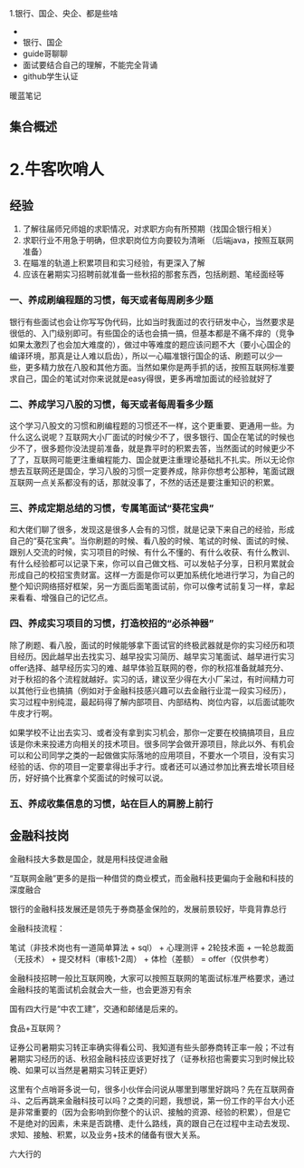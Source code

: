 1.银行、国企、央企、都是些啥

- 
- 银行、国企
- guide哥聊聊
- 面试要结合自己的理解，不能完全背诵
- github学生认证

暖蓝笔记

## 集合概述







# 2.牛客吹哨人



## 经验

1. 了解往届师兄师姐的求职情况，对求职方向有所预期（找国企银行相关）
2. 求职行业不用急于明确，但求职岗位方向要较为清晰 （后端java，按照互联网准备）
3. 在瞄准的轨道上积累项目和实习经验，有更深入了解
4. 应该在暑期实习招聘前就准备一些秋招的那套东西，包括刷题、笔经面经等



### 一、养成刷编程题的习惯，每天或者每周刷多少题

银行有些面试也会让你写写伪代码，比如当时我面过的农行研发中心，当然要求是很低的、入门级别即可。有些国企的话也会搞一搞，但基本都是不痛不痒的（竞争如果太激烈了也会加大难度的），做过中等难度的题应该问题不大（要小心国企的编译环境，那真是让人难以启齿），所以一心瞄准银行国企的话、刷题可以少一些，更多精力放在八股和其他方面。当然如果你是两手抓的话，按照互联网标准要求自己，国企的笔试对你来说就是easy得很，更多再增加面试的经验就好了



### 二、养成学习八股的习惯，每天或者每周看多少题

这个学习八股文的习惯和刷编程题的习惯还不一样，这个更重要、更通用一些。为什么这么说呢？互联网大小厂面试的时候少不了，很多银行、国企在笔试的时候也少不了，很多题你没法提前准备，就是靠平时的积累去答，当然面试的时候更少不了了，互联网可能更注重编程能力、国企就更注重理论基础扎不扎实。所以无论你想去互联网还是国企，学习八股的习惯一定要养成，除非你想考公那种，笔面试跟互联网一点关系都没有的话，那就没事了，不然的话还是要注重知识的积累。



### 三、养成定期总结的习惯，专属笔面试“葵花宝典”

和大佬们聊了很多，发现这是很多人会有的习惯，就是记录下来自己的经验，形成自己的“葵花宝典”。当你刷题的时候、看八股的时候、笔试的时候、面试的时候、跟别人交流的时候，实习项目的时候、有什么不懂的、有什么收获、有什么教训、有什么经验都可以记录下来，你可以自己做文档、可以发帖子分享，日积月累就会形成自己的校招宝贵财富。这样一方面是你可以更加系统化地进行学习，为自己的整个知识网络搭好框架，另一方面后面笔面试前，你可以像考试前复习一样，拿起来看看、增强自己的记忆点。



### 四、养成实习项目的习惯，打造校招的“必杀神器”

除了刷题、看八股，面试的时候能够拿下面试官的终极武器就是你的实习经历和项目经历。因此越早出去找实习、越早投实习简历、越早实习笔面试、越早进行实习offer选择、越早经历实习的难、越早体验互联网的卷，你的秋招准备就越充分、对于秋招的各个流程就越好。实习的话，建议至少得在大小厂呆过，有时间精力可以其他行业也搞搞（例如对于金融科技感兴趣可以去金融行业混一段实习经历），实习过程中别纯混，最起码得了解内部项目、内部结构、岗位内容，以后面试能吹牛皮才行啊。

如果学校不让出去实习、或者没有拿到实习机会，那你一定要在校搞搞项目，且应该是你未来投递方向相关的技术项目。很多同学会做开源项目，除此以外、有机会可以和公司同学之类的一起做做实际落地的应用项目，不要水一个项目，没有实习经验的话、你的项目一定要拿得出手才行。或者还可以通过参加比赛去增长项目经历，好好搞个比赛拿个奖面试的时候可以说。



### 五、养成收集信息的习惯，站在巨人的肩膀上前行



## 金融科技岗

金融科技大多数是国企，就是用科技促进金融

“互联网金融”更多的是指一种借贷的商业模式，而金融科技更偏向于金融和科技的深度融合

银行的金融科技发展还是领先于券商基金保险的，发展前景较好，毕竟背靠总行

金融科技流程：

笔试（非技术岗也有一道简单算法 + sql） + 心理测评 + 2轮技术面 + 一轮总裁面（无技术） + 提交材料（审核1-2周） + 体检（差额） = offer（仅供参考）

金融科技招聘一般比互联网晚，大家可以按照互联网的笔面试标准严格要求，通过金融科技的笔面试机会就会大一些，也会更游刃有余

国有四大行是“中农工建”，交通和邮储是后来的。

食品+互联网？

证券公司暑期实习转正率确实得看公司、我知道有些头部券商转正率一般；不过有暑期实习经历的话、秋招金融科技应该更好找了（证券秋招也需要实习到时候比较晚、如果可以当然是暑期实习转正更好）





这里有个点哨哥多说一句，很多小伙伴会问说从哪里到哪里好跳吗？先在互联网奋斗、之后再跳来金融科技可以吗？之类的问题，我想说，第一份工作的平台大小还是非常重要的（因为会影响到你整个的认识、接触的资源、经验的积累），但是它不是绝对的因素，未来是否跳槽、走什么路线，真的跟自己在过程中主动去发现、求知、接触、积累，以及业务+技术的储备有很大关系。

六大行的

